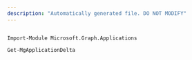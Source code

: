 ```yaml
---
description: "Automatically generated file. DO NOT MODIFY"
---
```


```powershellv1

Import-Module Microsoft.Graph.Applications

Get-MgApplicationDelta

```